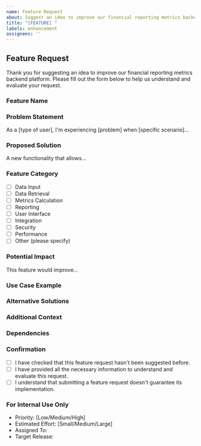 ```yaml
---
name: Feature Request
about: Suggest an idea to improve our financial reporting metrics backend platform
title: "[FEATURE] "
labels: enhancement
assignees: ''
---
```


## Feature Request

Thank you for suggesting an idea to improve our financial reporting metrics backend platform. Please fill out the form below to help us understand and evaluate your request.

### Feature Name
<!-- Provide a concise name for the feature you're requesting. -->

### Problem Statement
<!-- Describe the problem or limitation you're facing that this feature would address. -->
As a [type of user], I'm experiencing [problem] when [specific scenario]...

### Proposed Solution
<!-- Describe your proposed solution or feature. Be as specific as possible. -->
A new functionality that allows...

### Feature Category
<!-- Select the category that best fits your feature request by replacing [ ] with [x]. -->
- [ ] Data Input
- [ ] Data Retrieval
- [ ] Metrics Calculation
- [ ] Reporting
- [ ] User Interface
- [ ] Integration
- [ ] Security
- [ ] Performance
- [ ] Other (please specify)

### Potential Impact
<!-- Describe the potential impact of this feature on the platform and its users. -->
This feature would improve...

### Use Case Example
<!-- Provide a specific use case or example of how this feature would be utilized. -->

### Alternative Solutions
<!-- Describe any alternative solutions or features you've considered. -->

### Additional Context
<!-- Provide any additional context, examples, or screenshots that might help illustrate the feature request. -->

### Dependencies
<!-- List any dependencies or prerequisites for implementing this feature. -->

### Confirmation
<!-- Please confirm the following by replacing [ ] with [x]. -->
- [ ] I have checked that this feature request hasn't been suggested before.
- [ ] I have provided all the necessary information to understand and evaluate this request.
- [ ] I understand that submitting a feature request doesn't guarantee its implementation.

### For Internal Use Only
<!-- This section will be filled out by the development team. -->
- Priority: [Low/Medium/High]
- Estimated Effort: [Small/Medium/Large]
- Assigned To:
- Target Release: